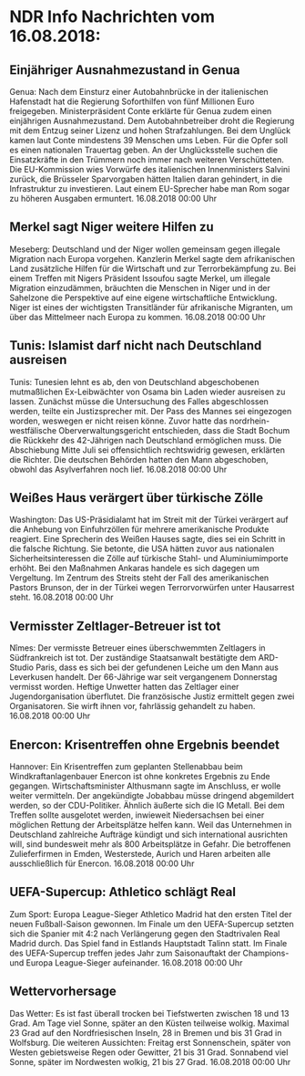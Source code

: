 # NDR Info Nachrichten vom 16.08.2018:


## Einjähriger Ausnahmezustand in Genua
Genua: Nach dem Einsturz einer Autobahnbrücke in der italienischen Hafenstadt hat die Regierung Soforthilfen von fünf Millionen Euro freigegeben. Ministerpräsident Conte erklärte für Genua zudem einen einjährigen Ausnahmezustand. Dem Autobahnbetreiber droht die Regierung mit dem Entzug seiner Lizenz und hohen Strafzahlungen. Bei dem Unglück kamen laut Conte mindestens 39 Menschen ums Leben. Für die Opfer soll es einen nationalen Trauertag geben. An der Unglücksstelle suchen die Einsatzkräfte in den Trümmern noch immer nach weiteren Verschütteten. Die EU-Kommission wies Vorwürfe des italienischen Innenministers Salvini zurück, die Brüsseler Sparvorgaben hätten Italien daran gehindert, in die  Infrastruktur zu investieren. Laut einem EU-Sprecher habe man Rom sogar zu höheren Ausgaben ermuntert. 16.08.2018 00:00 Uhr 

## Merkel sagt Niger weitere Hilfen zu
Meseberg: 	Deutschland und der Niger wollen gemeinsam gegen illegale Migration nach Europa vorgehen. Kanzlerin Merkel sagte dem afrikanischen Land zusätzliche Hilfen für die Wirtschaft und zur Terrorbekämpfung zu. Bei einem Treffen mit Nigers Präsident Issoufou sagte Merkel, um illegale Migration einzudämmen, bräuchten die Menschen in Niger und in der Sahelzone die Perspektive auf eine eigene wirtschaftliche Entwicklung. Niger ist eines der wichtigsten Transitländer für afrikanische Migranten, um über das Mittelmeer nach Europa zu kommen. 16.08.2018 00:00 Uhr 

## Tunis: Islamist darf nicht nach Deutschland ausreisen
Tunis: Tunesien lehnt es ab, den von Deutschland abgeschobenen mutmaßlichen Ex-Leibwächter von Osama bin Laden wieder ausreisen zu lassen. Zunächst müsse die Untersuchung des Falles abgeschlossen werden, teilte ein Justizsprecher mit. Der Pass des Mannes sei eingezogen worden, weswegen er nicht reisen könne. Zuvor hatte das nordrhein-westfälische Oberverwaltungsgericht entschieden, dass die Stadt Bochum die Rückkehr des 42-Jährigen nach Deutschland ermöglichen muss. Die Abschiebung Mitte Juli sei offensichtlich rechtswidrig gewesen, erklärten die Richter. Die deutschen Behörden hatten den Mann  abgeschoben, obwohl das Asylverfahren noch lief. 16.08.2018 00:00 Uhr 

## Weißes Haus verärgert über türkische Zölle
Washington: Das US-Präsidialamt hat im Streit mit der Türkei verärgert auf die Anhebung von Einfuhrzöllen für mehrere amerikanische Produkte reagiert. Eine Sprecherin des Weißen Hauses sagte, dies sei ein Schritt in die falsche Richtung. Sie betonte, die USA hätten zuvor aus nationalen Sicherheitsinteressen die Zölle auf türkische Stahl- und Aluminiumimporte erhöht. Bei den Maßnahmen Ankaras handele es sich dagegen um Vergeltung. Im Zentrum des Streits steht der Fall des amerikanischen Pastors Brunson, der in der Türkei wegen Terrorvorwürfen unter Hausarrest steht. 16.08.2018 00:00 Uhr 

## Vermisster Zeltlager-Betreuer ist tot
Nîmes: Der vermisste Betreuer eines überschwemmten Zeltlagers in Südfrankreich ist tot. Der zuständige Staatsanwalt bestätigte dem ARD-Studio Paris, dass es sich bei der gefundenen Leiche um den Mann aus Leverkusen handelt. Der 66-Jährige war seit vergangenem Donnerstag vermisst worden. Heftige Unwetter hatten das Zeltlager einer Jugendorganisation überflutet. Die französische Justiz ermittelt gegen zwei Organisatoren. Sie wirft ihnen vor, fahrlässig gehandelt zu haben. 16.08.2018 00:00 Uhr 

## Enercon: Krisentreffen ohne Ergebnis beendet
Hannover: Ein Krisentreffen zum geplanten Stellenabbau beim Windkraftanlagenbauer Enercon ist ohne konkretes Ergebnis zu Ende gegangen. Wirtschaftsminister Althusmann sagte im Anschluss, er wolle weiter vermitteln. Der angekündigte Jobabbau müsse dringend abgemildert werden, so der CDU-Politiker. Ähnlich äußerte sich die IG Metall. Bei dem Treffen sollte ausgelotet werden, inwieweit Niedersachsen bei einer möglichen Rettung der Arbeitsplätze helfen kann. Weil das Unternehmen in Deutschland zahlreiche Aufträge kündigt und sich international ausrichten will, sind bundesweit mehr als 800 Arbeitsplätze in Gefahr. Die betroffenen Zulieferfirmen in Emden, Westerstede, Aurich und Haren arbeiten alle ausschließlich für Enercon. 16.08.2018 00:00 Uhr 

## UEFA-Supercup: Athletico schlägt Real
Zum Sport: Europa League-Sieger Athletico Madrid hat den ersten Titel der neuen Fußball-Saison gewonnen. Im Finale um den UEFA-Supercup setzten sich die Spanier mit 4:2 nach Verlängerung gegen den Stadtrivalen Real Madrid durch. Das Spiel fand in Estlands Hauptstadt Talinn statt. Im Finale des UEFA-Supercup treffen jedes Jahr zum Saisonauftakt der Champions- und Europa League-Sieger aufeinander. 16.08.2018 00:00 Uhr 

## Wettervorhersage
Das Wetter: Es ist fast überall trocken bei Tiefstwerten zwischen 18 und 13 Grad. Am Tage viel Sonne, später an den Küsten teilweise wolkig. Maximal 23 Grad auf den Nordfriesischen Inseln, 28 in Bremen und bis 31 Grad in Wolfsburg. Die weiteren Aussichten:
Freitag erst Sonnenschein, später von Westen gebietsweise Regen oder Gewitter, 21 bis 31 Grad. Sonnabend viel Sonne, später im Nordwesten wolkig, 21 bis 27 Grad. 16.08.2018 00:00 Uhr 
